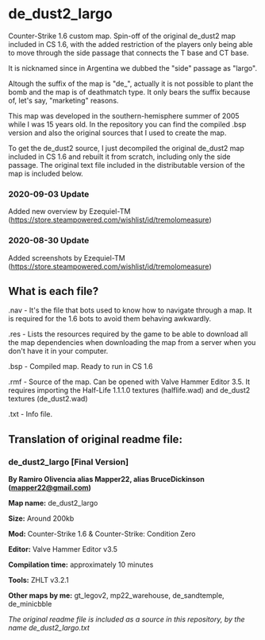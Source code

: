 # de_dust2_largo

Counter-Strike 1.6 custom map. Spin-off of the original de_dust2 map included in CS 1.6, with the added restriction of the players only being able to move through the side passage that connects the T base and CT base.

It is nicknamed since in Argentina we dubbed the "side" passage as "largo". 

Altough the suffix of the map is "de_", actually it is not possible to plant the bomb and the map is of deathmatch type. It only bears the suffix because of, let's say, "marketing" reasons.

This map was developed in the southern-hemisphere summer of 2005 while I was 15 years old. In the repository you can find the compiled .bsp version and also the original sources that I used to create the map.

To get the de_dust2 source, I just decompiled the original de_dust2 map included in CS 1.6 and rebuilt it from scratch, including only the side passage. The original text file included in the distributable version of the map is included below.

### 2020-09-03 Update
Added new overview by Ezequiel-TM (https://store.steampowered.com/wishlist/id/tremolomeasure)

### 2020-08-30 Update
Added screenshots by Ezequiel-TM (https://store.steampowered.com/wishlist/id/tremolomeasure)

## What is each file?

.nav - It's the file that bots used to know how to navigate through a map. It is required for the 1.6 bots to avoid them behaving awkwardly.

.res - Lists the resources required by the game to be able to download all the map dependencies when downloading the map from a server when you don't have it in your computer.

.bsp - Compiled map. Ready to run in CS 1.6

.rmf - Source of the map. Can be opened with Valve Hammer Editor 3.5. It requires importing the Half-Life 1.1.1.0 textures (halflife.wad) and de_dust2 textures (de_dust2.wad)

.txt - Info file.

## Translation of original readme file:

### de_dust2_largo [Final Version]

**By Ramiro Olivencia alias Mapper22, alias BruceDickinson (mapper22@gmail.com)**      

**Map name:**   	de_dust2_largo

**Size:**			Around 200kb

**Mod:**			Counter-Strike 1.6 & Counter-Strike: Condition Zero
	
**Editor:**			Valve Hammer Editor v3.5

**Compilation time:** 	approximately 10 minutes

**Tools:** 			ZHLT v3.2.1

**Other maps by me:**	gt_legov2, mp22_warehouse, de_sandtemple, de_minicbble
 
_The original readme file is included as a source in this repository, by the name de_dust2_largo.txt_

